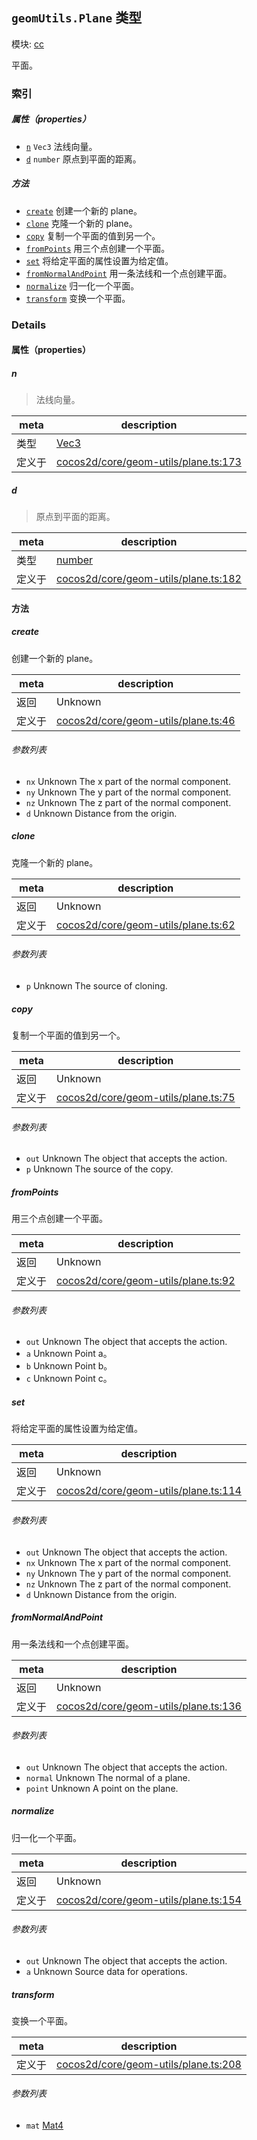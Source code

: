 ## `geomUtils.Plane` 类型



模块: [cc](../modules/cc.md)


平面。



### 索引

##### 属性（properties）

  - [`n`](#n) `Vec3` 法线向量。
  - [`d`](#d) `number` 原点到平面的距离。



##### 方法

  - [`create`](#create) 创建一个新的 plane。
  - [`clone`](#clone) 克隆一个新的 plane。
  - [`copy`](#copy) 复制一个平面的值到另一个。
  - [`fromPoints`](#frompoints) 用三个点创建一个平面。
  - [`set`](#set) 将给定平面的属性设置为给定值。
  - [`fromNormalAndPoint`](#fromnormalandpoint) 用一条法线和一个点创建平面。
  - [`normalize`](#normalize) 归一化一个平面。
  - [`transform`](#transform) 变换一个平面。



### Details


#### 属性（properties）


##### n

> 法线向量。

| meta | description |
|------|-------------|
| 类型 | <a href="../classes/Vec3.html" class="crosslink">Vec3</a> |
| 定义于 | [cocos2d/core/geom-utils/plane.ts:173](https://github.com/cocos-creator/engine/blob/33d0b730a5a6ed8ad09bd24f16c009cf509ff90b/cocos2d/core/geom-utils/plane.ts#L173) |



##### d

> 原点到平面的距离。

| meta | description |
|------|-------------|
| 类型 | <a href="https://developer.mozilla.org/en/JavaScript/Reference/Global_Objects/Number" class="crosslink external" target="_blank">number</a> |
| 定义于 | [cocos2d/core/geom-utils/plane.ts:182](https://github.com/cocos-creator/engine/blob/33d0b730a5a6ed8ad09bd24f16c009cf509ff90b/cocos2d/core/geom-utils/plane.ts#L182) |






<!-- Method Block -->
#### 方法


##### create

创建一个新的 plane。

| meta | description |
|------|-------------|
| 返回 | Unknown 
| 定义于 | [cocos2d/core/geom-utils/plane.ts:46](https://github.com/cocos-creator/engine/blob/33d0b730a5a6ed8ad09bd24f16c009cf509ff90b/cocos2d/core/geom-utils/plane.ts#L46) |

###### 参数列表
- `nx` Unknown The x part of the normal component.
- `ny` Unknown The y part of the normal component.
- `nz` Unknown The z part of the normal component.
- `d` Unknown Distance from the origin.


##### clone

克隆一个新的 plane。

| meta | description |
|------|-------------|
| 返回 | Unknown 
| 定义于 | [cocos2d/core/geom-utils/plane.ts:62](https://github.com/cocos-creator/engine/blob/33d0b730a5a6ed8ad09bd24f16c009cf509ff90b/cocos2d/core/geom-utils/plane.ts#L62) |

###### 参数列表
- `p` Unknown The source of cloning.


##### copy

复制一个平面的值到另一个。

| meta | description |
|------|-------------|
| 返回 | Unknown 
| 定义于 | [cocos2d/core/geom-utils/plane.ts:75](https://github.com/cocos-creator/engine/blob/33d0b730a5a6ed8ad09bd24f16c009cf509ff90b/cocos2d/core/geom-utils/plane.ts#L75) |

###### 参数列表
- `out` Unknown The object that accepts the action.
- `p` Unknown The source of the copy.


##### fromPoints

用三个点创建一个平面。

| meta | description |
|------|-------------|
| 返回 | Unknown 
| 定义于 | [cocos2d/core/geom-utils/plane.ts:92](https://github.com/cocos-creator/engine/blob/33d0b730a5a6ed8ad09bd24f16c009cf509ff90b/cocos2d/core/geom-utils/plane.ts#L92) |

###### 参数列表
- `out` Unknown The object that accepts the action.
- `a` Unknown Point a。
- `b` Unknown Point b。
- `c` Unknown Point c。


##### set

将给定平面的属性设置为给定值。

| meta | description |
|------|-------------|
| 返回 | Unknown 
| 定义于 | [cocos2d/core/geom-utils/plane.ts:114](https://github.com/cocos-creator/engine/blob/33d0b730a5a6ed8ad09bd24f16c009cf509ff90b/cocos2d/core/geom-utils/plane.ts#L114) |

###### 参数列表
- `out` Unknown The object that accepts the action.
- `nx` Unknown The x part of the normal component.
- `ny` Unknown The y part of the normal component.
- `nz` Unknown The z part of the normal component.
- `d` Unknown Distance from the origin.


##### fromNormalAndPoint

用一条法线和一个点创建平面。

| meta | description |
|------|-------------|
| 返回 | Unknown 
| 定义于 | [cocos2d/core/geom-utils/plane.ts:136](https://github.com/cocos-creator/engine/blob/33d0b730a5a6ed8ad09bd24f16c009cf509ff90b/cocos2d/core/geom-utils/plane.ts#L136) |

###### 参数列表
- `out` Unknown The object that accepts the action.
- `normal` Unknown The normal of a plane.
- `point` Unknown A point on the plane.


##### normalize

归一化一个平面。

| meta | description |
|------|-------------|
| 返回 | Unknown 
| 定义于 | [cocos2d/core/geom-utils/plane.ts:154](https://github.com/cocos-creator/engine/blob/33d0b730a5a6ed8ad09bd24f16c009cf509ff90b/cocos2d/core/geom-utils/plane.ts#L154) |

###### 参数列表
- `out` Unknown The object that accepts the action.
- `a` Unknown Source data for operations.


##### transform

变换一个平面。

| meta | description |
|------|-------------|
| 定义于 | [cocos2d/core/geom-utils/plane.ts:208](https://github.com/cocos-creator/engine/blob/33d0b730a5a6ed8ad09bd24f16c009cf509ff90b/cocos2d/core/geom-utils/plane.ts#L208) |

###### 参数列表
- `mat` <a href="../classes/Mat4.html" class="crosslink">Mat4</a> 



